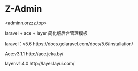 # Z-Admin
<adminn.orzzz.top>

laravel + ace + layer 简化版后台管理模板

<p>laravel：v5.6 https://docs.golaravel.com/docs/5.6/installation/</p>
<p>Ace:v3.1.1  http://ace.jeka.by/</p>
<p>layer:v1.4.0 http://layer.layui.com/</p>


